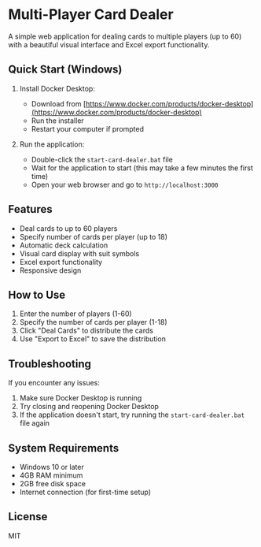 # Multi-Player Card Dealer

A simple web application for dealing cards to multiple players (up to 60) with a beautiful visual interface and Excel export functionality.

## Quick Start (Windows)

1. Install Docker Desktop:
   - Download from [https://www.docker.com/products/docker-desktop](https://www.docker.com/products/docker-desktop)
   - Run the installer
   - Restart your computer if prompted

2. Run the application:
   - Double-click the `start-card-dealer.bat` file
   - Wait for the application to start (this may take a few minutes the first time)
   - Open your web browser and go to `http://localhost:3000`

## Features

- Deal cards to up to 60 players
- Specify number of cards per player (up to 18)
- Automatic deck calculation
- Visual card display with suit symbols
- Excel export functionality
- Responsive design

## How to Use

1. Enter the number of players (1-60)
2. Specify the number of cards per player (1-18)
3. Click "Deal Cards" to distribute the cards
4. Use "Export to Excel" to save the distribution

## Troubleshooting

If you encounter any issues:

1. Make sure Docker Desktop is running
2. Try closing and reopening Docker Desktop
3. If the application doesn't start, try running the `start-card-dealer.bat` file again

## System Requirements

- Windows 10 or later
- 4GB RAM minimum
- 2GB free disk space
- Internet connection (for first-time setup)

## License

MIT 